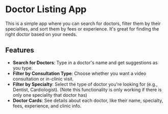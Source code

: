 # Doctor Listing App

This is a simple app where you can search for doctors, filter them by their specialties, and sort them by fees or experience. It's great for finding the right doctor based on your needs.

## Features

- **Search for Doctors**: Type in a doctor's name and get suggestions as you type.
- **Filter by Consultation Type**: Choose whether you want a video consultation or in-clinic visit.
- **Filter by Specialty**: Select the type of doctor you're looking for (e.g., Dentist, Cardiologist). (Note this functionality is only working if there is only one speciality that doctor has)
- **Doctor Cards**: See details about each doctor, like their name, specialty, fees, experience, and clinic info.
